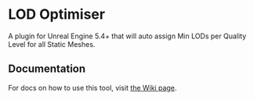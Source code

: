 # LOD Optimiser
A plugin for Unreal Engine 5.4+ that will auto assign Min LODs per Quality Level for all Static Meshes.

## Documentation

For docs on how to use this tool, visit [the Wiki page](https://github.com/Jaskowicz1/LODOptimiser/wiki).
